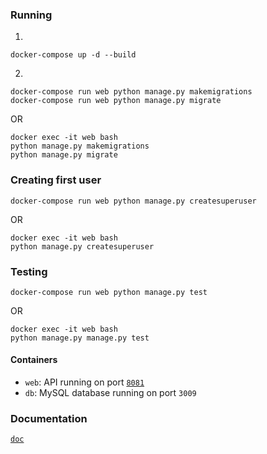 ### Running

1)
```
docker-compose up -d --build
```

2)
```
docker-compose run web python manage.py makemigrations
docker-compose run web python manage.py migrate
```
OR
```
docker exec -it web bash 
python manage.py makemigrations
python manage.py migrate
```

### Creating first user
```
docker-compose run web python manage.py createsuperuser
```
OR
```
docker exec -it web bash
python manage.py createsuperuser
```

### Testing
```
docker-compose run web python manage.py test
```
OR
```
docker exec -it web bash
python manage.py manage.py test
```

#### Containers
   * `web`: API running on port [`8081`](http://localhost:8081/api/)
   * `db`: MySQL database running on port `3009`


### Documentation
   [`doc`](http://localhost:8081/docs/)
